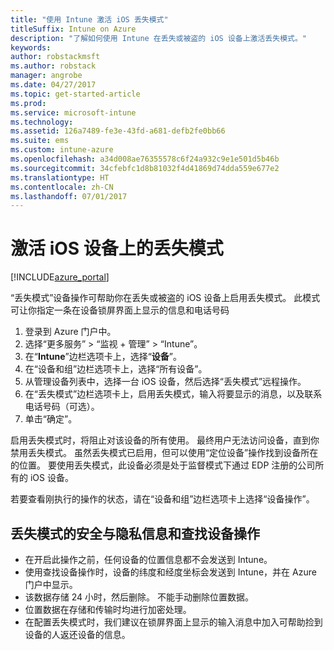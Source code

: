 ```yaml
---
title: "使用 Intune 激活 iOS 丢失模式"
titleSuffix: Intune on Azure
description: "了解如何使用 Intune 在丢失或被盗的 iOS 设备上激活丢失模式。"
keywords: 
author: robstackmsft
ms.author: robstack
manager: angrobe
ms.date: 04/27/2017
ms.topic: get-started-article
ms.prod: 
ms.service: microsoft-intune
ms.technology: 
ms.assetid: 126a7489-fe3e-43fd-a681-defb2fe0bb66
ms.suite: ems
ms.custom: intune-azure
ms.openlocfilehash: a34d008ae76355578c6f24a932c9e1e501d5b46b
ms.sourcegitcommit: 34cfebfc1d8b81032f4d41869d74dda559e677e2
ms.translationtype: HT
ms.contentlocale: zh-CN
ms.lasthandoff: 07/01/2017
---
```

# <a name="activate-lost-mode-on-ios-devices"></a>激活 iOS 设备上的丢失模式


[!INCLUDE[azure_portal](./includes/azure_portal.md)]

“丢失模式”设备操作可帮助你在丢失或被盗的 iOS 设备上启用丢失模式。 此模式可让你指定一条在设备锁屏界面上显示的信息和电话号码

1. 登录到 Azure 门户中。
2. 选择“更多服务” > “监视 + 管理” > “Intune”。
3. 在“**Intune**”边栏选项卡上，选择“**设备**”。
4. 在“设备和组”边栏选项卡上，选择“所有设备”。
5. 从管理设备列表中，选择一台 iOS 设备，然后选择“丢失模式”远程操作。
6. 在“丢失模式”边栏选项卡上，启用丢失模式，输入将要显示的消息，以及联系电话号码（可选）。
7. 单击“确定”。

启用丢失模式时，将阻止对该设备的所有使用。 最终用户无法访问设备，直到你禁用丢失模式。 虽然丢失模式已启用，但可以使用“定位设备”操作找到设备所在的位置。
要使用丢失模式，此设备必须是处于监督模式下通过 EDP 注册的公司所有的 iOS 设备。

若要查看刚执行的操作的状态，请在“设备和组”边栏选项卡上选择“设备操作”。

## <a name="security-and-privacy-information-for-the-lost-mode-and-locate-device-actions"></a>丢失模式的安全与隐私信息和查找设备操作
- 在开启此操作之前，任何设备的位置信息都不会发送到 Intune。
- 使用查找设备操作时，设备的纬度和经度坐标会发送到 Intune，并在 Azure 门户中显示。
- 该数据存储 24 小时，然后删除。 不能手动删除位置数据。
- 位置数据在存储和传输时均进行加密处理。
- 在配置丢失模式时，我们建议在锁屏界面上显示的输入消息中加入可帮助捡到设备的人返还设备的信息。

